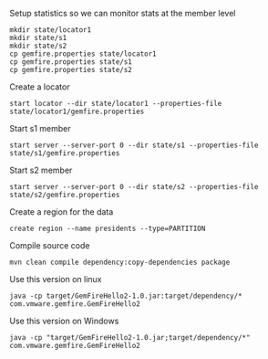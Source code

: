 Setup statistics so we can monitor stats at the member level
```
mkdir state/locator1
mkdir state/s1
mkdir state/s2
cp gemfire.properties state/locator1
cp gemfire.properties state/s1
cp gemfire.properties state/s2
```

Create a locator
```
start locator --dir state/locator1 --properties-file state/locator1/gemfire.properties
```
Start s1 member
```
start server --server-port 0 --dir state/s1 --properties-file state/s1/gemfire.properties
```

Start s2 member
```
start server --server-port 0 --dir state/s2 --properties-file state/s2/gemfire.properties
```

Create a region for the data
```
create region --name presidents --type=PARTITION
```

Compile source code
```
mvn clean compile dependency:copy-dependencies package
```

Use this version on linux
```text
java -cp target/GemFireHello2-1.0.jar:target/dependency/*  com.vmware.gemfire.GemFireHello2
```

Use this version on Windows
```text
java -cp "target/GemFireHello2-1.0.jar;target/dependency/*"  com.vmware.gemfire.GemFireHello2
```
